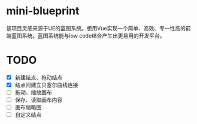 # mini-blueprint
该项目灵感来源于UE的蓝图系统。想用Vue实现一个简单、高效、专一性高的前端蓝图系统。蓝图系统能与low code结合产生出更易用的开发平台。

# TODO
- [x] 新建结点、拖动结点
- [x] 结点间建立贝塞尔曲线连接
- [ ] 拖动、缩放画布
- [ ] 保存、读取画布内容
- [ ] 画布缩略图
- [ ] 自定义结点